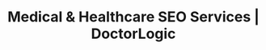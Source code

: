---
layout: components
title: Medical & Healthcare SEO Services | DoctorLogic
description: "DoctorLogic provides expert medical SEO strategies proven to boost website traffic, new patient visits, and revenue.  Find out more at DoctorLogic.com."
meta_image: "/img/meta/search-amplifier.jpg"
nofollow: false
gsap: true
custom_js: search-amplifier
page_class:
- class: search-amplifier
product: "search amplifier"
permalink: "/medical-seo-search-amplifier"
product_nav:
- product_prev: "online-reputation-management-doctors"
  product_next: "healthcare-lead-generator"
next_page: "lead-generator"
page_sections:
- component: hero-1
  component_css: hero
  class: search-amplifier-hero
  tagline: 
  - headline: "Search Amplifier"
    icon:
    - img: "/img/product-icons/search-amplifier.svg"
      alt: "DoctorLogic Search Amplifier"
  headline: "Amplify Your Practice with Proven SEO"
  text: "Practices aspire to dominate their local market and be at the top of Google. With our proven experience executing medical SEO strategies, your website will receive a boost in website traffic, which will result in new patient visits and an increase in revenue."
  btn:
  img: "/img/products/search-amplifier/hero-img.svg"
  alt: "DoctorLogic Search Amplifier"
- component: image-group
  component_css: image-group
  class: search-amplifier__image-group--1
  headline: "Target Over 50,000 Keywords"
  text: "Ranking on the first page of search engines significantly increases being found. Your website will be optimized to help search engines identify your site as relevant to specific keywords. While our competitors struggle to target 100 keywords, our platform uses Keyword Science, Machine Learning, Artificial Intelligence (AI) and Big Data Analytics to target over 50,000 keywords."
  btn:
  items:
  - class: image-group__image--1
    img: true
    src: /img/products/search-amplifier/keyword-page.jpg
    alt-text: "Keywords"
  - class: image-group__image--2
    img: true
    src: /img/products/search-amplifier/keyword-patterns-1.svg
    alt-text: "Keyword Patterns"
  - class: image-group__image--3
    img: true
    src: /img/products/search-amplifier/keyword-patterns-2.svg
    alt-text: "Keyword Focus"
  - class: image-group__image--4
    img: true
    src: /img/products/search-amplifier/keyword-patterns-3.svg
    alt-text: "Keyword Building"
- component: callout-headline
  component_css: callout-headline
  class: callout-headline__search
  headline: "<span>93%</span> of online experiences begin with a search engine."
  source: Google
- component: feature-1
  component_css: feature
  class: search-amplifier__feature--1
  headline: "Improve Online Visibility"
  text: "Customers are searching online for medical providers near them. Local SEO requires a strategic and targeted approach. We’ll optimize and manage your practice and provider profiles across the web, including local directories such as Google My Business, Google Maps, Facebook, Yelp, and other online local directories."
  btn:
  img: "/img/products/search-amplifier/online-visibility.jpg"
  alt: "Improve Online Visibility"
  img_alignment: "Left"
- component: feature-1
  component_css:
  class: search-amplifier__feature--2
  headline: "Track SEO Performance<sup>Beta</sup>"
  text: "Transparency is key to any successful partnership. With DoctorLogic, you know the exact ROI on your digital marketing efforts. Our SEO Performance Dashboard gives you real-time insights into keywords, Google search result rankings, search volume and the value of your keyword rankings."
  btn:
  img: "/img/products/search-amplifier/seo-performance.jpg"
  alt: "Track SEO Performance"
  img_alignment: "Right"
- component: callout
  component_css: callout
  class:
  background: false
  headline: "Increase Your Search Performance"
  text: "Search Amplifier champions your entire brand through best-in-class medical SEO strategies. From local and long-tail keyword targeting, local listing management, and structured data, DoctorLogic uses over 15 years experience to deliver visitors that convert into patients."
  btn:
  - btn-label: "Get A Demo"
    btn-link: "/get-a-demo"
---